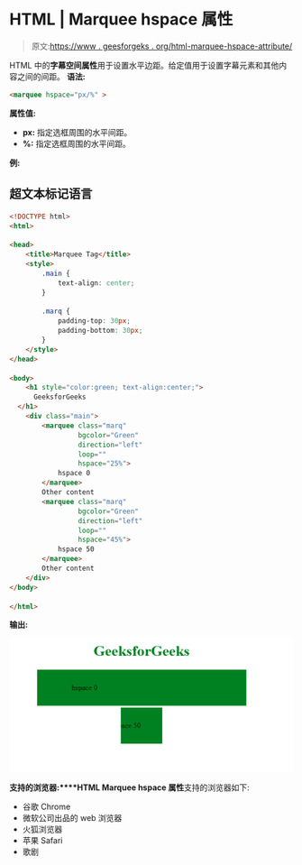 # HTML | Marquee hspace 属性

> 原文:[https://www . geesforgeks . org/html-marquee-hspace-attribute/](https://www.geeksforgeeks.org/html-marquee-hspace-attribute/)

HTML 中的**字幕空间属性**用于设置水平边距。给定值用于设置字幕元素和其他内容之间的间距。
**语法:**

```html
<marquee hspace="px/%" >
```

**属性值:**

*   **px:** 指定选框周围的水平间距。
*   **%:** 指定选框周围的水平间距。

**例:**

## 超文本标记语言

```html
<!DOCTYPE html>
<html>

<head>
    <title>Marquee Tag</title>
    <style>
        .main {
            text-align: center;
        }

        .marq {
            padding-top: 30px;
            padding-bottom: 30px;
        }
    </style>
</head>

<body>
    <h1 style="color:green; text-align:center;">
      GeeksforGeeks
  </h1>
    <div class="main">
        <marquee class="marq"
                 bgcolor="Green"
                 direction="left"
                 loop=""
                 hspace="25%">
            hspace 0
        </marquee>
        Other content
        <marquee class="marq"
                 bgcolor="Green"
                 direction="left"
                 loop=""
                 hspace="45%">
            hspace 50
        </marquee>
        Other content
    </div>
</body>

</html>
```

**输出:**

![](img/5741d97c317019197a4426a7ddf847a1.png)

**支持的浏览器:****HTML Marquee hspace 属性**支持的浏览器如下:

*   谷歌 Chrome
*   微软公司出品的 web 浏览器
*   火狐浏览器
*   苹果 Safari
*   歌剧